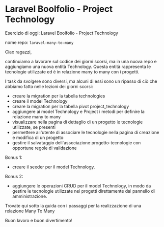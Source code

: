 # Laravel Boolfolio - Project Technology

Esercizio di oggi: Laravel Boolfolio - Project Technology

nome repo: `laravel-many-to-many`

Ciao ragazzi,

continuiamo a lavorare sul codice dei giorni scorsi, ma in una nuova repo e aggiungiamo una nuova entità Technology. Questa entità rappresenta le tecnologie utilizzate ed è in relazione many to many con i progetti.

I task da svolgere sono diversi, ma alcuni di essi sono un ripasso di ciò che abbiamo fatto nelle lezioni dei giorni scorsi:

-   creare la migration per la tabella technologies
-   creare il model Technology
-   creare la migration per la tabella pivot project_technology
-   aggiungere ai model Technology e Project i metodi per definire la relazione many to many
-   visualizzare nella pagina di dettaglio di un progetto le tecnologie utilizzate, se presenti
-   permettere all'utente di associare le tecnologie nella pagina di creazione e modifica di un progetto
-   gestire il salvataggio dell'associazione progetto-tecnologie con opportune regole di validazione

Bonus 1:

-   creare il seeder per il model Technology.

Bonus 2:

-   aggiungere le operazioni CRUD per il model Technology, in modo da gestire le tecnologie utilizzate nei progetti direttamente dal pannello di amministrazione.

Trovate qui sotto la guida con i passaggi per la realizzazione di una relazione Many To Many

Buon lavoro e buon divertimento!
